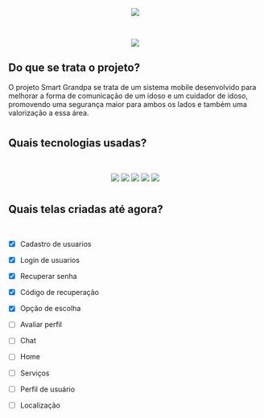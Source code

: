 <p align="center">
  <img src="https://user-images.githubusercontent.com/88352519/219020529-149a739f-abaf-4606-b4c3-02ef3e346d0b.png"/>  
</p>



<br/>
<p align="center">
   <img src="http://img.shields.io/static/v1?label=STATUS&message=EM%20DESENVOLVIMENTO&color=GREEN&style=for-the-badge"/>
</p>


## Do que se trata o projeto?

O projeto Smart Grandpa se trata de um sistema mobile desenvolvido para melhorar a forma de comunicação de um idoso e um cuidador de idoso, promovendo uma segurança maior para ambos os lados e também uma valorização a essa área.

#

## Quais tecnologias usadas?

<br/>

<p align="center">
  <img src="https://img.shields.io/badge/JavaScript-323330?style=for-the-badge&logo=javascript&logoColor=F7DF1E"/>
  <img src="https://img.shields.io/badge/Node.js-43853D?style=for-the-badge&logo=node.js&logoColor=white"/>
  <img src="https://img.shields.io/badge/React_Native-20232A?style=for-the-badge&logo=react&logoColor=61DAFB"/>
  <img src="https://img.shields.io/badge/MongoDB-4EA94B?style=for-the-badge&logo=mongodb&logoColor=white"/>
  <img src="https://img.shields.io/badge/Figma-F24E1E?style=for-the-badge&logo=figma&logoColor=white"/>
  
</p>



#



## Quais telas criadas até agora?

<br/>

- [X] Cadastro de usuarios
- [X] Login de usuarios
- [X] Recuperar senha
- [X] Código de recuperação
- [X] Opção de escolha
- [ ] Avaliar perfil
- [ ] Chat
- [ ] Home
- [ ] Serviços
- [ ] Perfil de usuário
- [ ] Localização


